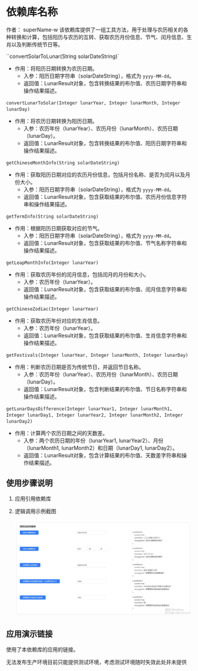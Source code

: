 # 依赖库名称
作者： superName-w
该依赖库提供了一组工具方法，用于处理与农历相关的各种转换和计算，包括阳历与农历的互转、获取农历月份信息、节气、闰月信息、生肖以及判断传统节日等。

``convertSolarToLunar(String solarDateString)`

- 作用：将阳历日期转换为农历日期。
  - 入参：阳历日期字符串（solarDateString），格式为 `yyyy-MM-dd`。
  - 返回值：LunarResult对象，包含转换结果的布尔值、农历日期字符串和操作结果描述。

`convertLunarToSolar(Integer lunarYear, Integer lunarMonth, Integer lunarDay)`

- 作用：将农历日期转换为阳历日期。
  - 入参：农历年份（lunarYear）、农历月份（lunarMonth）、农历日期（lunarDay）。
  - 返回值：LunarResult对象，包含转换结果的布尔值、阳历日期字符串和操作结果描述。

`getChineseMonthInfo(String solarDateString)`

- 作用：获取阳历日期对应的农历月份信息，包括月份名称、是否为闰月以及月份大小。
  - 入参：阳历日期字符串（solarDateString），格式为 `yyyy-MM-dd`。
  - 返回值：LunarResult对象，包含获取结果的布尔值、农历月份信息字符串和操作结果描述。

`getTermInfo(String solarDateString)`

- 作用：根据阳历日期获取对应的节气。
  - 入参：阳历日期字符串（solarDateString），格式为 `yyyy-MM-dd`。
  - 返回值：LunarResult对象，包含获取结果的布尔值、节气名称字符串和操作结果描述。

`getLeapMonthInfo(Integer lunarYear)`

- 作用：获取农历年份的闰月信息，包括闰月的月份和大小。
  - 入参：农历年份（lunarYear）。
  - 返回值：LunarResult对象，包含获取结果的布尔值、闰月信息字符串和操作结果描述。

`getChineseZodiac(Integer lunarYear)`

- 作用：获取农历年份对应的生肖信息。
  - 入参：农历年份（lunarYear）。
  - 返回值：LunarResult对象，包含获取结果的布尔值、生肖信息字符串和操作结果描述。

`getFestivals(Integer lunarYear, Integer lunarMonth, Integer lunarDay)`

- 作用：判断农历日期是否为传统节日，并返回节日名称。
  - 入参：农历年份（lunarYear）、农历月份（lunarMonth）、农历日期（lunarDay）。
  - 返回值：LunarResult对象，包含判断结果的布尔值、节日名称字符串和操作结果描述。

`getLunarDaysDifference(Integer lunarYear1, Integer lunarMonth1, Integer lunarDay1, Integer lunarYear2, Integer lunarMonth2, Integer lunarDay2)`

- 作用：计算两个农历日期之间的天数差。
  - 入参：两个农历日期的年份（lunarYear1, lunarYear2）、月份（lunarMonth1, lunarMonth2）和日期（lunarDay1, lunarDay2）。
  - 返回值：LunarResult对象，包含计算结果的布尔值、天数差字符串和操作结果描述。

## 使用步骤说明

1. 应用引用依赖库

2. 逻辑调用示例截图

   ![1709736256327](%E8%B0%83%E7%94%A8%E7%A4%BA%E4%BE%8B.jpg)

## 应用演示链接

使用了本依赖库的应用的链接。

无法发布生产环境目前只能提供测试环境，考虑测试环境随时失效此处并未提供
